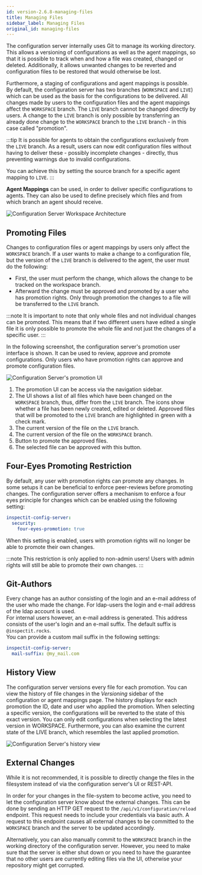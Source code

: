 ```yaml
---
id: version-2.6.8-managing-files
title: Managing Files
sidebar_label: Managing Files
original_id: managing-files
---
```


The configuration server internally uses Git to manage its working directory. 
This allows a versioning of configurations as well as the agent mappings, so that it is possible to track when and how a file was created, 
changed or deleted. Additionally, it allows unwanted changes to be reverted and configuration files to be restored that 
would otherwise be lost.

Furthermore, a staging of configurations and agent mappings is possible. By default, the configuration server has two 
branches (`WORKSPACE` and `LIVE`)  which can be used as the basis for the configurations to be delivered. 
All changes made by users to the configuration files and the agent mappings affect the `WORKSPACE` branch. 
The `LIVE` branch cannot be changed directly by users. A change to the `LIVE` branch is only possible by transferring 
an already done change to the `WORKSPACE` branch to the `LIVE` branch - in this case called "promotion".

:::tip
It is possible for agents to obtain the configurations exclusively from the `LIVE` branch. As a result, users can now 
edit configuration files without having to deliver these - possibly incomplete changes - directly, thus preventing 
warnings due to invalid configurations.

You can achieve this by setting the source branch for a specific agent mapping to `LIVE`.
:::

**Agent Mappings** can be used, in order to deliver specific configurations to agents.
They can also be used to define precisely which files and from which branch an agent should receive.

![Configuration Server Workspace Architecture](assets/configuration-server-branches.png)

## Promoting Files

Changes to configuration files or agent mappings by users only affect the `WORKSPACE` branch. 
If a user wants to make a change to a configuration file, but the version of the `LIVE` branch is delivered to the agent,
the user must do the following:

* First, the user must perform the change, which allows the change to be tracked on the workspace branch.
* Afterward the change must be approved and promoted by a user who has promotion rights. Only through promotion the changes to a file will be transferred to the `LIVE` branch.

:::note
It is important to note that only whole files and not individual changes can be promoted. This means that if two different users have edited a single file it is only possible to promote the whole file and not just the changes of a specific user.
:::

In the following screenshot, the configuration server's promotion user interface is shown. It can be used to review, approve and promote configurations. Only users who have promotion rights can approve and promote configuration files.

![Configuration Server's promotion UI](assets/configuration-server-promotion-ui.png)

1. The promotion UI can be access via the navigation sidebar.
2. The UI shows a list of all files which have been changed on the `WORKSPACE` branch, thus, differ from the `LIVE` branch. The icons show whether a file has been newly created, edited or deleted. Approved files that will be promoted to the `LIVE` branch are highlighted in green with a check mark.
3. The current version of the file on the `LIVE` branch.
4. The current version of the file on the `WORKSPACE` branch.
5. Button to promote the approved files.
6. The selected file can be approved with this button.

## Four-Eyes Promoting Restriction

By default, any user with promotion rights can promote any changes.
In some setups it can be beneficial to enforce peer-reviews before promoting changes.
The configuration server offers a mechanism to enforce a four eyes principle for changes which can be enabled using the following setting:

```YAML
inspectit-config-server:
  security:
    four-eyes-promotion: true
```

When this setting is enabled, users with promotion rights will no longer be able to promote their own changes.

:::note
This restriction is only applied to non-admin users! Users with admin rights will still be able to promote their own changes.
:::

## Git-Authors
Every change has an author consisting of the login and an e-mail address of the user who made the change. For 
ldap-users the login and e-mail address of the ldap account is used. 
<br>
For internal users however, an e-mail address is generated. This address consists of the user's login and an e-mail
suffix. The default suffix is `@inspectit.rocks`.
<br>
You can provide a custom mail suffix in the following settings: 
```YAML
inspectit-config-server:
  mail-suffix: @my_mail.com
```

## History View

The configuration server versions every file for each promotion. 
You can view the history of file changes in the _Versioning_ sidebar of the configuration or agent mappings page.
The history displays for each promotion the ID, date and user who applied the promotion.
When selecting a specific version, the configurations will be reverted to the state of this exact version.
You can only edit configurations when selecting the latest version in WORKSPACE.
Furthermore, you can also examine the current state of the LIVE branch, which resembles the last applied promotion.

![Configuration Server's history view](assets/history-view.png)

## External Changes

While it is not recommended, it is possible to directly change the files in the filesystem instead of via the
configuration server's UI or REST-API.

In order for your changes in the file-system to become active, you need to let the configuration server know about the external changes.
This can be done by sending an HTTP GET request to the `/api/v1/configuration/reload` endpoint. This request needs to include your credentials via basic auth.
A request to this endpoint causes all external changes to be committed to the `WORKSPACE` branch and the server to be updated accordingly.

Alternatively, you can also manually commit to the `WORKSPACE` branch in the working directory of the configuration server.
However, you need to make sure that the server is either shut down or you need to have the guarantee that no other users are currently editing files via the UI,
otherwise your repository might get corrupted.
